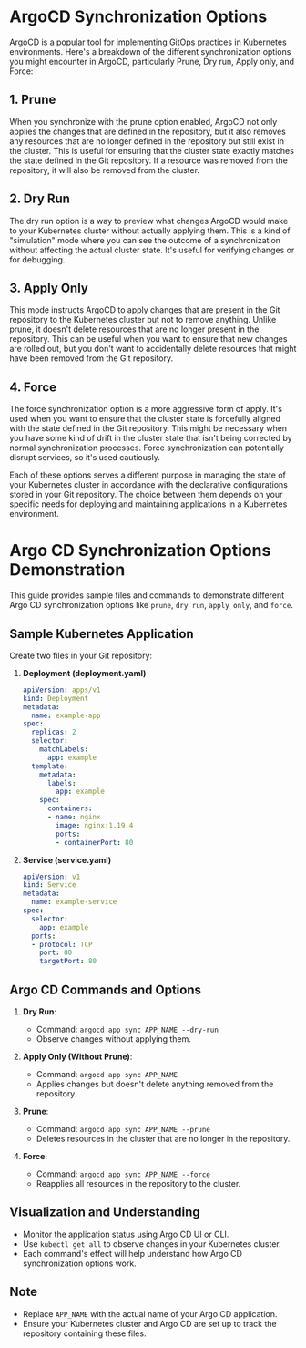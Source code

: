 
# ArgoCD Synchronization Options

ArgoCD is a popular tool for implementing GitOps practices in Kubernetes environments. Here's a breakdown of the different synchronization options you might encounter in ArgoCD, particularly Prune, Dry run, Apply only, and Force:

## 1. Prune
When you synchronize with the prune option enabled, ArgoCD not only applies the changes that are defined in the repository, but it also removes any resources that are no longer defined in the repository but still exist in the cluster. This is useful for ensuring that the cluster state exactly matches the state defined in the Git repository. If a resource was removed from the repository, it will also be removed from the cluster.

## 2. Dry Run
The dry run option is a way to preview what changes ArgoCD would make to your Kubernetes cluster without actually applying them. This is a kind of "simulation" mode where you can see the outcome of a synchronization without affecting the actual cluster state. It's useful for verifying changes or for debugging.

## 3. Apply Only
This mode instructs ArgoCD to apply changes that are present in the Git repository to the Kubernetes cluster but not to remove anything. Unlike prune, it doesn't delete resources that are no longer present in the repository. This can be useful when you want to ensure that new changes are rolled out, but you don't want to accidentally delete resources that might have been removed from the Git repository.

## 4. Force
The force synchronization option is a more aggressive form of apply. It's used when you want to ensure that the cluster state is forcefully aligned with the state defined in the Git repository. This might be necessary when you have some kind of drift in the cluster state that isn't being corrected by normal synchronization processes. Force synchronization can potentially disrupt services, so it's used cautiously.

Each of these options serves a different purpose in managing the state of your Kubernetes cluster in accordance with the declarative configurations stored in your Git repository. The choice between them depends on your specific needs for deploying and maintaining applications in a Kubernetes environment.




# Argo CD Synchronization Options Demonstration

This guide provides sample files and commands to demonstrate different Argo CD synchronization options like `prune`, `dry run`, `apply only`, and `force`.

## Sample Kubernetes Application

Create two files in your Git repository:

1. **Deployment (deployment.yaml)**

   ```yaml
   apiVersion: apps/v1
   kind: Deployment
   metadata:
     name: example-app
   spec:
     replicas: 2
     selector:
       matchLabels:
         app: example
     template:
       metadata:
         labels:
           app: example
       spec:
         containers:
         - name: nginx
           image: nginx:1.19.4
           ports:
           - containerPort: 80
   ```

2. **Service (service.yaml)**

   ```yaml
   apiVersion: v1
   kind: Service
   metadata:
     name: example-service
   spec:
     selector:
       app: example
     ports:
     - protocol: TCP
       port: 80
       targetPort: 80
   ```

## Argo CD Commands and Options

1. **Dry Run**:
   - Command: `argocd app sync APP_NAME --dry-run`
   - Observe changes without applying them.

2. **Apply Only (Without Prune)**:
   - Command: `argocd app sync APP_NAME`
   - Applies changes but doesn't delete anything removed from the repository.

3. **Prune**:
   - Command: `argocd app sync APP_NAME --prune`
   - Deletes resources in the cluster that are no longer in the repository.

4. **Force**:
   - Command: `argocd app sync APP_NAME --force`
   - Reapplies all resources in the repository to the cluster.

## Visualization and Understanding

- Monitor the application status using Argo CD UI or CLI.
- Use `kubectl get all` to observe changes in your Kubernetes cluster.
- Each command's effect will help understand how Argo CD synchronization options work.

## Note

- Replace `APP_NAME` with the actual name of your Argo CD application.
- Ensure your Kubernetes cluster and Argo CD are set up to track the repository containing these files.
